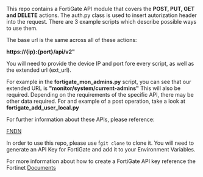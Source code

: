 This repo contains a FortiGate API module that covers the **POST, PUT, GET and DELETE** actions.  The auth.py class is used to insert autorization header into the request.  There are 3 example scripts which describe possible ways to use them.

The base url is the same across all of these actions:

**https://{ip}:{port}/api/v2"**

You will need to provide the device IP and port fore every script, as well as the extended url (ext_url).

For example in the **fortigate_mon_admins.py** script, you can see that our extended URL is **"monitor/system/current-admins"**  This will also be required.  Depending on the requirements of the specific API, there may be other data required.  For and example of a post operation, take a look at **fortigate_add_user_local.py**

For further information about these APIs, please reference:

[FNDN](https://fndn.fortinet.net/index.php?/fortiapi/1-fortios/)

In order to use this repo, please use f```git clone``` to clone it.  You will need to generate an API Key for FortiGate and add it to your Environment Variables.

For more information about how to create a FortiGate API key reference the Fortinet [Documents](https://docs.fortinet.com/document/forticonverter/7.0.6/online-help/866905/connect-fortigate-device-via-api-token)

